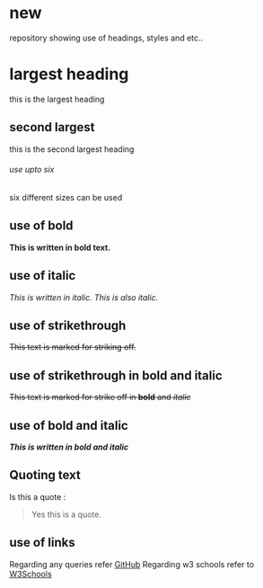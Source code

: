 # new
repository showing use of headings, styles and etc..
# largest heading
this is the largest heading
## second largest
this is the second largest heading
###### use upto six
six different sizes can be used
## use of bold
**This is written in bold text.**
## use of italic
_This is written in italic._
*This is also italic.*
## use of strikethrough
~~This text is marked for striking off.~~
## use of strikethrough in bold and italic
~~This text is marked for strike off in **bold** and *italic*~~
## use of bold and italic
**_This is written in bold and italic_**
## Quoting text
Is this a quote :
> Yes this is a quote.
## use of links
Regarding any queries refer [GitHub](https://www.github.com)
Regarding w3 schools refer to [W3Schools](https://www.w3schools.com)
